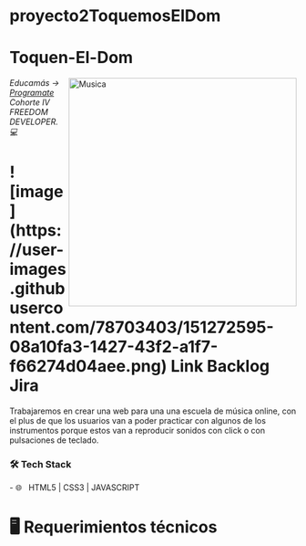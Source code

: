 # proyecto2ToquemosElDom

<h1>Toquen-El-Dom</h1>

<img src="https://www.pngmart.com/files/3/Music-PNG-Photos.png" min-width="400px" max-width="400px" width="400px" align="right" alt="Musica">
<p><em> Educamás -> <a href="https://educamas.com.co/">Programate</a> Cohorte IV FREEDOM DEVELOPER. 💻 </br>
</em></p>

<h1> ![image](https://user-images.githubusercontent.com/78703403/151272595-08a10fa3-1427-43f2-a1f7-f66274d04aee.png)
 Link Backlog Jira</h1>

Trabajaremos en crear una web para una una escuela de música online, con el plus de que los usuarios van a poder practicar con algunos de los instrumentos porque estos van a reproducir sonidos con click o con pulsaciones de teclado.

<h3>🛠 Tech Stack </h3>
- 🌐 &nbsp; HTML5 | CSS3 | JAVASCRIPT
<h1> 🖥 Requerimientos técnicos </h1>
